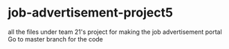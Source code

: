 # job-advertisement-project5
all the files under team 21's project for making the job advertisement portal
Go to master branch for the code

